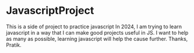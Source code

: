 # JavascriptProject
This is a side of project to practice javascript 
In 2024, I am trying to learn javascript in a way that I can make good projects useful in JS. 
I want to help as many as possible, learning javascript will help the cause further.
Thanks, Pratik.

